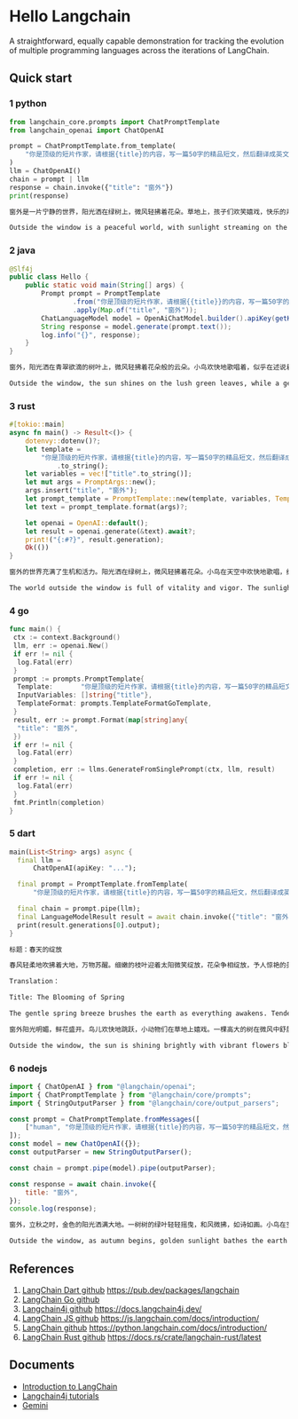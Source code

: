 # Hello Langchain

A straightforward, equally capable demonstration for tracking the evolution of multiple programming languages across the iterations of LangChain.

## Quick start

### 1 python

```python
from langchain_core.prompts import ChatPromptTemplate
from langchain_openai import ChatOpenAI

prompt = ChatPromptTemplate.from_template(
    "你是顶级的短片作家，请根据{title}的内容，写一篇50字的精品短文，然后翻译成英文。"
)
llm = ChatOpenAI()
chain = prompt | llm
response = chain.invoke({"title": "窗外"})
print(response)
```

```sh
窗外是一片宁静的世界，阳光洒在绿树上，微风轻拂着花朵。草地上，孩子们欢笑嬉戏，快乐的声音传遍整个街区。鸟儿在天空中自由地飞翔，歌唱着美妙的旋律。这一切，让我感受到了生活的美好和希望。

Outside the window is a peaceful world, with sunlight streaming on the green trees and a gentle breeze caressing the flowers. On the grass, children laugh and play, their joyful voices echoing throughout the neighborhood. Birds soar freely in the sky, singing beautiful melodies. All of this makes me feel the beauty and hope of life.
```

### 2 java

```java
@Slf4j
public class Hello {
    public static void main(String[] args) {
        Prompt prompt = PromptTemplate
                .from("你是顶级的短片作家，请根据{{title}}的内容，写一篇50字的精品短文，然后翻译成英文。")
                .apply(Map.of("title", "窗外"));
        ChatLanguageModel model = OpenAiChatModel.builder().apiKey(getKey()).build();
        String response = model.generate(prompt.text());
        log.info("{}", response);
    }
}
```

```sh
窗外，阳光洒在青翠欲滴的树叶上，微风轻拂着花朵般的云朵。小鸟欢快地歌唱着，似乎在述说着大自然的美妙。这一幕幕景象，如同一幅绚丽的画卷，勾勒出宁静与和谐的生活。窗外的世界，如此美好！

Outside the window, the sun shines on the lush green leaves, while a gentle breeze caresses the cloud-like blossoms. The birds sing joyfully, seemingly narrating the wonders of nature. These scenes, like a magnificent painting, depict a life of tranquility and harmony. The world outside the window is truly beautiful!
```

### 3 rust

```rust
#[tokio::main]
async fn main() -> Result<()> {
    dotenvy::dotenv()?;
    let template =
        "你是顶级的短片作家，请根据{title}的内容，写一篇50字的精品短文，然后翻译成英文。"
            .to_string();
    let variables = vec!["title".to_string()];
    let mut args = PromptArgs::new();
    args.insert("title", "窗外");
    let prompt_template = PromptTemplate::new(template, variables, TemplateFormat::FString);
    let text = prompt_template.format(args)?;

    let openai = OpenAI::default();
    let result = openai.generate(&text).await?;
    print!("{:#?}", result.generation);
    Ok(())
}
```

```sh
窗外的世界充满了生机和活力。阳光洒在绿树上，微风轻拂着花朵。小鸟在天空中欢快地歌唱，给大地带来了春天的气息。这个美丽的景象让心情愉悦，仿佛世界都变得更加美好了。

The world outside the window is full of vitality and vigor. The sunlight sprinkles on the green trees, and the breeze gently brushes the flowers. Birds sing joy.
```

### 4 go

```go
func main() {
 ctx := context.Background()
 llm, err := openai.New()
 if err != nil {
  log.Fatal(err)
 }
 prompt := prompts.PromptTemplate{
  Template:       "你是顶级的短片作家，请根据{title}的内容，写一篇50字的精品短文，然后翻译成英文。",
  InputVariables: []string{"title"},
  TemplateFormat: prompts.TemplateFormatGoTemplate,
 }
 result, err := prompt.Format(map[string]any{
  "title": "窗外",
 })
 if err != nil {
  log.Fatal(err)
 }
 completion, err := llms.GenerateFromSinglePrompt(ctx, llm, result)
 if err != nil {
  log.Fatal(err)
 }
 fmt.Println(completion)
}
```

### 5 dart

```dart
main(List<String> args) async {
  final llm =
      ChatOpenAI(apiKey: "...");

  final prompt = PromptTemplate.fromTemplate(
      "你是顶级的短片作家，请根据{title}的内容，写一篇50字的精品短文，然后翻译成英文。");

  final chain = prompt.pipe(llm);
  final LanguageModelResult result = await chain.invoke({"title": "窗外"});
  print(result.generations[0].output);
}
```

```sh
标题：春天的绽放

春风轻柔地吹拂着大地，万物苏醒。细嫩的枝叶迎着太阳微笑绽放，花朵争相绽放，予人惊艳的美景。阳光温暖地洒在大地上，金黄的麦田翠绿欲滴，阳台上的花朵散发出迷人的芳香。春天，是大自然的画家，也是生命的奇迹，让我们为春天的绽放欢呼！

Translation：

Title: The Blooming of Spring

The gentle spring breeze brushes the earth as everything awakens. Tender branches smile and bloom against the sun, while flowers vie for attention, presenting stunning views. The warm sunlight pours onto the land, turning the golden wheat fields into lush greens, and balcony flowers release captivating fragrances. Spring, the artist of nature and a miracle of life, let us cheer for the blooming of spring!
```

```sh
窗外阳光明媚，鲜花盛开。鸟儿欢快地跳跃，小动物们在草地上嬉戏。一棵高大的树在微风中舒展枝叶，为这个美丽的世界增添了绿意。这个窗外的景象宛如一幅生动的画卷，让人心旷神怡。

Outside the window, the sun is shining brightly with vibrant flowers blooming. Birds are happily hopping, and small animals play on the grass. A tall tree stretches its branches and leaves in the gentle breeze, adding a touch of green to this beautiful world. The view outside the window is like a vivid painting, bringing a sense of tranquility and joy.
```

### 6 nodejs

```javascript
import { ChatOpenAI } from "@langchain/openai";
import { ChatPromptTemplate } from "@langchain/core/prompts";
import { StringOutputParser } from "@langchain/core/output_parsers";

const prompt = ChatPromptTemplate.fromMessages([
    ["human", "你是顶级的短片作家，请根据{title}的内容，写一篇50字的精品短文，然后翻译成英文。"],
]);
const model = new ChatOpenAI({});
const outputParser = new StringOutputParser();

const chain = prompt.pipe(model).pipe(outputParser);

const response = await chain.invoke({
    title: "窗外",
});
console.log(response);
```

```sh
窗外，立秋之时，金色的阳光洒满大地。一树树的绿叶轻轻摇曳，和风微拂，如诗如画。小鸟在空中飞翔，欢快地歌唱。这是大自然的交响乐，美妙而神奇。

Outside the window, as autumn begins, golden sunlight bathes the earth. The green leaves of trees sway gently, kissed by a gentle breeze, creating a picturesque sight. Birds soar through the sky, singing joyfully. This is nature’s symphony, enchanting and marvelous.
```

## References

1. [LangChain Dart github](https://github.com/davidmigloz/langchain_dart) <https://pub.dev/packages/langchain>
1. [LangChain Go github](https://github.com/tmc/langchaingo)
1. [Langchain4j github](https://github.com/langchain4j/langchain4j) <https://docs.langchain4j.dev/>
1. [LangChain JS github](https://github.com/langchain-ai/langchainjs) <https://js.langchain.com/docs/introduction/>
1. [LangChain github](https://github.com/langchain-ai/langchain) <https://python.langchain.com/docs/introduction/>
1. [LangChain Rust github](https://github.com/Abraxas-365/langchain-rust) <https://docs.rs/crate/langchain-rust/latest>

## Documents

- [Introduction to LangChain](https://www.baeldung.com/java-langchain-basics)
- [Langchain4j tutorials](https://langchain4j.github.io/langchain4j/docs/tutorials)
- [Gemini](https://ai.google.dev/tutorials/python_quickstart)
